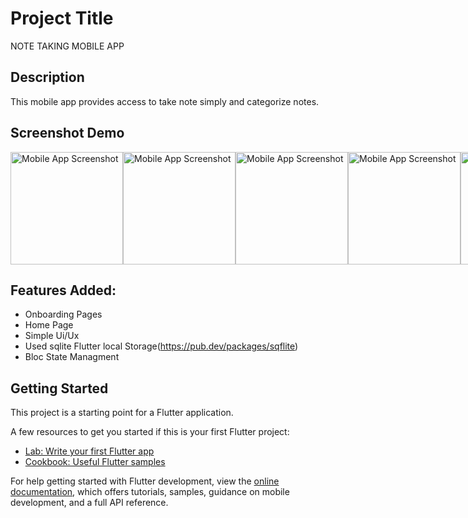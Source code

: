 # Project Title
NOTE TAKING MOBILE APP

## Description
This mobile app provides access to take note simply and categorize notes. 

## Screenshot Demo

<div style="display: flex; flex-direction: row;">
  <img src="![photo_2_2024-03-31_07-57-03](https://github.com/Abelabebe313/note_taking_app_flutter/assets/88794322/a0717742-af72-44b9-8e91-94f706923022)" alt="Mobile App Screenshot" width="180"  />
  <img src="![photo_1_2024-03-31_07-57-03](https://github.com/Abelabebe313/note_taking_app_flutter/assets/88794322/637fc738-0e7a-4edf-8c96-385a9c623e30)" alt="Mobile App Screenshot" width="180"  />
  <img src="![photo_5_2024-03-31_07-57-03](https://github.com/Abelabebe313/note_taking_app_flutter/assets/88794322/e799967f-f876-4b5c-8d99-67755221efed)" alt="Mobile App Screenshot" width="180"  />
  <img src="![photo_4_2024-03-31_07-57-03](https://github.com/Abelabebe313/note_taking_app_flutter/assets/88794322/90db785c-444f-4770-99f0-681b3b9f8955)" alt="Mobile App Screenshot" width="180"  />
  <img src="![photo_3_2024-03-31_07-57-03](https://github.com/Abelabebe313/note_taking_app_flutter/assets/88794322/1de34795-94e3-44b8-ba9c-f0564e73ae2a)" alt="Mobile App Screenshot" width="180"  />
</div>

## Features Added:
  - Onboarding Pages
  - Home Page
  - Simple Ui/Ux
  - Used sqlite Flutter local Storage(https://pub.dev/packages/sqflite)
  - Bloc State Managment



## Getting Started

This project is a starting point for a Flutter application.

A few resources to get you started if this is your first Flutter project:

- [Lab: Write your first Flutter app](https://docs.flutter.dev/get-started/codelab)
- [Cookbook: Useful Flutter samples](https://docs.flutter.dev/cookbook)

For help getting started with Flutter development, view the
[online documentation](https://docs.flutter.dev/), which offers tutorials,
samples, guidance on mobile development, and a full API reference.
